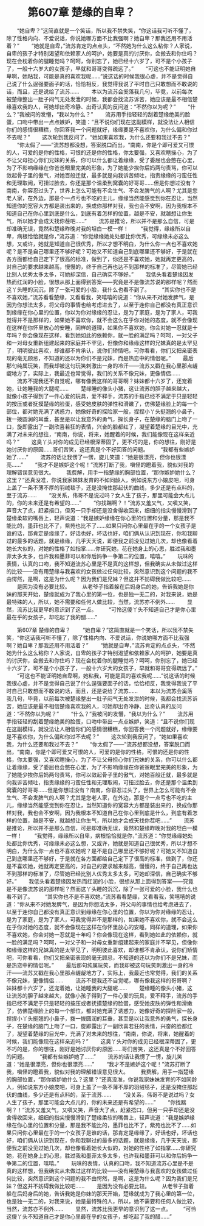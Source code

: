 # 　　第607章 楚缘的自卑？
　　“她自卑？”这简直就是一个笑话，所以我不禁失笑，“你这话我可听不懂了，除了性格内向、不爱说话，你说她哪方面不比我强啊？她自卑？那我还用不用活着？”
　　“她就是自卑，”流苏肯定的点点头，“不然她为什么这么粘你？人家说，自卑的孩子才特别渴望和依赖家人的呵护，她要是真的讨厌你，会搬去和你住吗？现在会枕着你的腿睡觉吗？呵呵，你别忘了，她已经十六岁了，可不是个小孩子了，一般十六岁大的女孩子，早就和哥哥变得疏远了。”
　　“可这也不能证明她自卑啊，她粘我，可能是真的喜欢我呢……”说这话的时候我很心虚，并不是觉得自己说了什么逞强要面子的话，恰恰相反，我觉得我说了平时自己只敢想而不敢说的话，而且，还是说给了流苏……
　　本以为流苏会奚落我几句，毕竟，以前每次被楚缘整出一肚子闷气无处发泄的时候，我都会找流苏诉苦，她应该是最不相信楚缘喜欢我的人，可她却出奇冷静、出奇认真的反问道：“不然你以为呢？”
　　“什么？”我被问的发懵，“我以为什么？”
　　流苏用手指轻轻的刮着楚缘绝美的脸蛋，口吻中带出一点点嫉妒，笑道：“且不说你们现在这副模样，就没法让人相信你们的感情很糟糕，你回答我一个问题就好，缘缘要是不喜欢你，为什么偏和你过不去呢？”
　　这次轮到我反问了，“她如果喜欢我，为什么还要和我过不去？”
　　“你太假了——”流苏想都没想，答案脱口而出，“南南，你是个即可爱又可恨的人，可爱的是你的性格，可恨的还是你的性格，你太要强，又喜欢瞎操心，为了不让父母担心你们兄妹的关系，你可以什么都让着缘缘，受了委屈也会憋在心里，为了不影响缘缘在你爸爸眼里完美的形象，为了她能少挨你后妈两句责骂，你可以敛起骨子里的傲气，对她百般迁就，最多就是向我诉苦倾吐，指责缘缘的刁蛮任性和无理取闹，可扭过脸去，你还是那个温柔到窝囊的好哥哥……但是你想过没有？南南，你容忍过头了，世界上怎么可能有不会生气、不会发脾气的人啊？尤其是您老人家，在外边，那是个一点亏也不吃的主儿，缘缘当然能感觉到你在忍让，当然知道你的宽容大方都是装出来的，换成你那样对我，我也会不安啊，因为我根本不知道自己在你心里到底是什么，到底有着怎样的位置，越是不安，就越想让你生气，所以她才会成天找你茬吧……”
　　流苏是推论，所以并不是那么自信，可是却准确无误，竟然和楚缘昨晚对我的坦白一模一样！
　　“我觉得，缘缘所以自卑，病根恰恰就是你，”流苏道：“你觉缘缘她处处都比你优秀，可缘缘未必这么想，又或许，她就是知道自己很优秀，所以才想不明白，为什么你一点也不喜欢她呢？是不是自己哪里还不够好呢？可她又不知道自己到底哪里还不够好，于是就在各方面都给自己定下了很高的标准，做到了，你还是不喜欢她，她就再定更高的，对自己的要求越来越高，慢慢的，终于自己再也达不到那样的标准了，尽管她已经比别人优秀太多太多，可她却深信，自己确实不够好。”
　　我低头看着楚缘因发热而红润的小脸，很想从那上面得到答案——究竟是不是像流苏说的那样呢？然而这丫头睡的沉沉，除了一张可爱的小脸，我什么也看不到了。
　　“其实你也不是不喜欢她，”流苏看看楚缘，又看看我，笑嘻嘻的说道：“你从来不对她发脾气，是因为你想法太多，将父母的事情也给考虑进去了，以至于连你自己都没有真正意识到缘缘在你心里的位置，你以为你对缘缘的忍让，是为了家庭，是为了家人，可我觉得并不是那样的，如果她不喜欢你，就不会这么在乎你对她的态度，就不会像现在这样在你怀里放心的安睡，同样的道理，如果你不喜欢她，你会对她一忍就是十年吗？你会像现在这样，看到她如此的依赖你，就一脸的满足吗？呵呵，一对父子和一对母女重新组建起来的家庭并不罕见，但像你和缘缘这样的兄妹真的是太罕见了，明明彼此喜欢，却谁都不肯承认，说你们矫情吧，可你看看，你们又把亲密表现的毫无顾忌，不知道的还以为你们不是兄妹，而是热恋中的情侣呢。”
　　最后那句纯属玩笑，而我却被这句玩笑刺激出一身的冷汗——流苏又戳在我心里那点龌龊地方了，实际上，我最近也常觉得，我们的关系不像兄妹，更像情侣……
　　流苏不提我还不自觉呢，哪有像我这样的哥哥啊？妹妹都十六岁了，还宠着她，让她睡我的大腿呢……
　　楚缘睡的像头小猪，这让流苏的胆子越来越大，就像小孩子得到了一件心爱的玩具，爱不释手，流苏的手指已经不满足于只是轻轻的按压或者抚摸楚缘的脸蛋，感受她皮肤的弹性和滑嫩了，仿佛楚缘脸上的每一个部位，都对她充满了诱惑力，她像好奇的探险家一般，捏捏小丫头挺翘的小鼻子，拨一拨圆润的耳垂，甚至是以让我意外的勇气，探长身子，在楚缘的脑门上吻了一口，旋即露出了一副欣喜若狂的表情，兴奋的脸都红了，凝望着楚缘的目光中，充满了对未来的想往，“南南，你说，将来，她醒着的时候，我们能像现在这样亲近吗？”
　　这臭丫头对你的成见已经根深蒂固了，更不巧的是，你的想往，刚好是她讨厌你的原因……哥们苦笑，这还真是个不好回答的问题。
　　“我都有些嫉妒她了……”
　　流苏的话让我愣了一愣，旋儿笑道：“她是很漂亮，但你也很漂亮……”
　　“我才不是嫉妒这个呢！”流苏打断了我，嗔怪的瞪着我，貌似对我的理解错误意见很大。
　　我费解，用手一指楚缘的胸部位置，“那你嫉妒她什么？这里？”还真没准，你说我家妹妹发育的不如同龄人，例如说东方小娘皮吧，可身上盖了一条不薄不厚的羽绒毯子，还是没掩住那起伏的曲线，多少还是有点料的，至于流苏……
　　“没关系，伟哥不是说过吗？女人生了孩子，那里可能会大点儿的，你的未来还是有希望的……”
　　“你找踹啊？！”流苏又羞又气，又嗔又笑，声音大了点，赶紧捂口，但另一只手却还是没舍得收回来，细细的指尖慢慢滑到了楚缘柔软的嘴唇上，轻声说道：“我是嫉妒缘缘在你心里的位置和分量，那是我不能比的，墨菲也比不了，紫苑也比不了……如果只问你心里最在乎的一个女孩子是谁的话，那肯定是缘缘了，好话也好，坏话也好，咱们俩从认识到现在，你和我聊过的最多的话题，就是缘缘，几乎天天说，即便我之前没见过她几次，却也像看着她长大似的，对她的性格了如指掌……你研究她，花在她身上的心思，胜过我和墨菲太多太多，也许我和墨菲可以和你后妈争一争第二的位置，嘻嘻。”
　　玩味的表情，认真的口吻，我不知道流苏心里是不是真的这样想，但我确实从未做过这样的比较——没有用楚缘与我喜欢的女孩做过任何比较，突然意识到这个问题的我不由愕然，是啊，这是为什么呢？因为我们是兄妹？但这并不妨碍我做比较吧……
　　是因为没有必要比较。
　　从老爷子指着躲在后妈身后的她，告诉我她是你妹的那天开始，楚缘就成为了我心里的第一位，也是独一无二的，对我来说，她是最特殊的人，所以，她不需要和任何人做比较，当然，流苏亦不例外……
　　显然，流苏比我更早的意识到了这一点。
　　“可怜这傻丫头不知道自己才是你心里最在乎的女孩子，却吃起了我的醋……”

　　第607章 楚缘的自卑？
　　“她自卑？”这简直就是一个笑话，所以我不禁失笑，“你这话我可听不懂了，除了性格内向、不爱说话，你说她哪方面不比我强啊？她自卑？那我还用不用活着？”
　　“她就是自卑，”流苏肯定的点点头，“不然她为什么这么粘你？人家说，自卑的孩子才特别渴望和依赖家人的呵护，她要是真的讨厌你，会搬去和你住吗？现在会枕着你的腿睡觉吗？呵呵，你别忘了，她已经十六岁了，可不是个小孩子了，一般十六岁大的女孩子，早就和哥哥变得疏远了。”
　　“可这也不能证明她自卑啊，她粘我，可能是真的喜欢我呢……”说这话的时候我很心虚，并不是觉得自己说了什么逞强要面子的话，恰恰相反，我觉得我说了平时自己只敢想而不敢说的话，而且，还是说给了流苏……
　　本以为流苏会奚落我几句，毕竟，以前每次被楚缘整出一肚子闷气无处发泄的时候，我都会找流苏诉苦，她应该是最不相信楚缘喜欢我的人，可她却出奇冷静、出奇认真的反问道：“不然你以为呢？”
　　“什么？”我被问的发懵，“我以为什么？”
　　流苏用手指轻轻的刮着楚缘绝美的脸蛋，口吻中带出一点点嫉妒，笑道：“且不说你们现在这副模样，就没法让人相信你们的感情很糟糕，你回答我一个问题就好，缘缘要是不喜欢你，为什么偏和你过不去呢？”
　　这次轮到我反问了，“她如果喜欢我，为什么还要和我过不去？”
　　“你太假了——”流苏想都没想，答案脱口而出，“南南，你是个即可爱又可恨的人，可爱的是你的性格，可恨的还是你的性格，你太要强，又喜欢瞎操心，为了不让父母担心你们兄妹的关系，你可以什么都让着缘缘，受了委屈也会憋在心里，为了不影响缘缘在你爸爸眼里完美的形象，为了她能少挨你后妈两句责骂，你可以敛起骨子里的傲气，对她百般迁就，最多就是向我诉苦倾吐，指责缘缘的刁蛮任性和无理取闹，可扭过脸去，你还是那个温柔到窝囊的好哥哥……但是你想过没有？南南，你容忍过头了，世界上怎么可能有不会生气、不会发脾气的人啊？尤其是您老人家，在外边，那是个一点亏也不吃的主儿，缘缘当然能感觉到你在忍让，当然知道你的宽容大方都是装出来的，换成你那样对我，我也会不安啊，因为我根本不知道自己在你心里到底是什么，到底有着怎样的位置，越是不安，就越想让你生气，所以她才会成天找你茬吧……”
　　流苏是推论，所以并不是那么自信，可是却准确无误，竟然和楚缘昨晚对我的坦白一模一样！
　　“我觉得，缘缘所以自卑，病根恰恰就是你，”流苏道：“你觉缘缘她处处都比你优秀，可缘缘未必这么想，又或许，她就是知道自己很优秀，所以才想不明白，为什么你一点也不喜欢她呢？是不是自己哪里还不够好呢？可她又不知道自己到底哪里还不够好，于是就在各方面都给自己定下了很高的标准，做到了，你还是不喜欢她，她就再定更高的，对自己的要求越来越高，慢慢的，终于自己再也达不到那样的标准了，尽管她已经比别人优秀太多太多，可她却深信，自己确实不够好。”
　　我低头看着楚缘因发热而红润的小脸，很想从那上面得到答案——究竟是不是像流苏说的那样呢？然而这丫头睡的沉沉，除了一张可爱的小脸，我什么也看不到了。
　　“其实你也不是不喜欢她，”流苏看看楚缘，又看看我，笑嘻嘻的说道：“你从来不对她发脾气，是因为你想法太多，将父母的事情也给考虑进去了，以至于连你自己都没有真正意识到缘缘在你心里的位置，你以为你对缘缘的忍让，是为了家庭，是为了家人，可我觉得并不是那样的，如果她不喜欢你，就不会这么在乎你对她的态度，就不会像现在这样在你怀里放心的安睡，同样的道理，如果你不喜欢她，你会对她一忍就是十年吗？你会像现在这样，看到她如此的依赖你，就一脸的满足吗？呵呵，一对父子和一对母女重新组建起来的家庭并不罕见，但像你和缘缘这样的兄妹真的是太罕见了，明明彼此喜欢，却谁都不肯承认，说你们矫情吧，可你看看，你们又把亲密表现的毫无顾忌，不知道的还以为你们不是兄妹，而是热恋中的情侣呢。”
　　最后那句纯属玩笑，而我却被这句玩笑刺激出一身的冷汗——流苏又戳在我心里那点龌龊地方了，实际上，我最近也常觉得，我们的关系不像兄妹，更像情侣……
　　流苏不提我还不自觉呢，哪有像我这样的哥哥啊？妹妹都十六岁了，还宠着她，让她睡我的大腿呢……
　　楚缘睡的像头小猪，这让流苏的胆子越来越大，就像小孩子得到了一件心爱的玩具，爱不释手，流苏的手指已经不满足于只是轻轻的按压或者抚摸楚缘的脸蛋，感受她皮肤的弹性和滑嫩了，仿佛楚缘脸上的每一个部位，都对她充满了诱惑力，她像好奇的探险家一般，捏捏小丫头挺翘的小鼻子，拨一拨圆润的耳垂，甚至是以让我意外的勇气，探长身子，在楚缘的脑门上吻了一口，旋即露出了一副欣喜若狂的表情，兴奋的脸都红了，凝望着楚缘的目光中，充满了对未来的想往，“南南，你说，将来，她醒着的时候，我们能像现在这样亲近吗？”
　　这臭丫头对你的成见已经根深蒂固了，更不巧的是，你的想往，刚好是她讨厌你的原因……哥们苦笑，这还真是个不好回答的问题。
　　“我都有些嫉妒她了……”
　　流苏的话让我愣了一愣，旋儿笑道：“她是很漂亮，但你也很漂亮……”
　　“我才不是嫉妒这个呢！”流苏打断了我，嗔怪的瞪着我，貌似对我的理解错误意见很大。
　　我费解，用手一指楚缘的胸部位置，“那你嫉妒她什么？这里？”还真没准，你说我家妹妹发育的不如同龄人，例如说东方小娘皮吧，可身上盖了一条不薄不厚的羽绒毯子，还是没掩住那起伏的曲线，多少还是有点料的，至于流苏……
　　“没关系，伟哥不是说过吗？女人生了孩子，那里可能会大点儿的，你的未来还是有希望的……”
　　“你找踹啊？！”流苏又羞又气，又嗔又笑，声音大了点，赶紧捂口，但另一只手却还是没舍得收回来，细细的指尖慢慢滑到了楚缘柔软的嘴唇上，轻声说道：“我是嫉妒缘缘在你心里的位置和分量，那是我不能比的，墨菲也比不了，紫苑也比不了……如果只问你心里最在乎的一个女孩子是谁的话，那肯定是缘缘了，好话也好，坏话也好，咱们俩从认识到现在，你和我聊过的最多的话题，就是缘缘，几乎天天说，即便我之前没见过她几次，却也像看着她长大似的，对她的性格了如指掌……你研究她，花在她身上的心思，胜过我和墨菲太多太多，也许我和墨菲可以和你后妈争一争第二的位置，嘻嘻。”
　　玩味的表情，认真的口吻，我不知道流苏心里是不是真的这样想，但我确实从未做过这样的比较——没有用楚缘与我喜欢的女孩做过任何比较，突然意识到这个问题的我不由愕然，是啊，这是为什么呢？因为我们是兄妹？但这并不妨碍我做比较吧……
　　是因为没有必要比较。
　　从老爷子指着躲在后妈身后的她，告诉我她是你妹的那天开始，楚缘就成为了我心里的第一位，也是独一无二的，对我来说，她是最特殊的人，所以，她不需要和任何人做比较，当然，流苏亦不例外……
　　显然，流苏比我更早的意识到了这一点。
　　“可怜这傻丫头不知道自己才是你心里最在乎的女孩子，却吃起了我的醋……”

